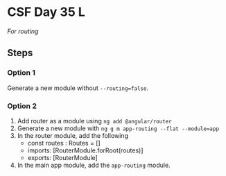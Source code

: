 # CSF Day 35 L
_For routing_

## Steps
### Option 1
Generate a new module without `--routing=false`.

### Option 2
1. Add router as a module using `ng add @angular/router`
2. Generate a new module with `ng g m app-routing --flat --module=app`
3. In the router module, add the following
    - const routes : Routes = []
    - imports: [RouterModule.forRoot(routes)]
    - exports: [RouterModule]
4. In the main app module, add the `app-routing` module.